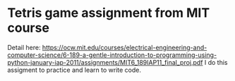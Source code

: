 # Tetris game assignment from MIT course
Detail here: https://ocw.mit.edu/courses/electrical-engineering-and-computer-science/6-189-a-gentle-introduction-to-programming-using-python-january-iap-2011/assignments/MIT6_189IAP11_final_proj.pdf
I do this assigment to practice and learn to write code.   
